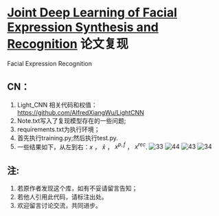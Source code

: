 # [Joint Deep Learning of Facial Expression Synthesis and Recognition](https://ieeexplore.ieee.org/document/8943107) 论文复现
Facial Expression Recognition
## CN：
1. Light_CNN 相关代码和权值：https://github.com/AlfredXiangWu/LightCNN
2. Note.txt写入了复现模型存在的一些问题;
3. requirements.txt为执行环境；
4. 首先执行training.py;然后执行test.py.
5. 一些结果如下，从左到右：$`x`$  ，   $`\widehat{x}`$   ，  $`x^{p,f}`$  ，  $`x^{rec}`$.
![33](https://github.com/1056891520/FESGAN_manipulator_master/assets/71159747/5a2f7053-6e18-4ebc-803f-3efb60123572)
![44](https://github.com/1056891520/FESGAN_manipulator_master/assets/71159747/33e7b84b-b779-4483-a77c-2418bc7e0305)
![43](https://github.com/1056891520/FESGAN_manipulator_master/assets/71159747/62ad60ac-9575-4111-88b1-6b8452b36781)
![34](https://github.com/1056891520/FESGAN_manipulator_master/assets/71159747/301dfbb8-a228-4076-bc07-55df6417b6c4)
## 注:
1. 若原作者发现这个库，如有不妥请留言告知；
2. 若他人引用此代码，请标注出处。
3. 欢迎留言讨论交流，共同进步。
